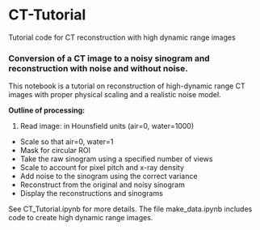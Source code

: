 # CT-Tutorial
Tutorial code for CT reconstruction with high dynamic range images

### Conversion of a CT image to a noisy sinogram and reconstruction with noise and without noise.  

This notebook is a tutorial on reconstruction of high-dynamic range CT images with proper physical scaling and a realistic noise model. 

**Outline of processing:**

1. Read image: in Hounsfield units (air=0, water=1000)
- Scale so that air=0, water=1
- Mask for circular ROI
- Take the raw sinogram using a specified number of views
- Scale to account for pixel pitch and x-ray density
- Add noise to the sinogram using the correct variance
- Reconstruct from the original and noisy sinogram
- Display the reconstructions and sinograms

See CT_Tutorial.ipynb for more details.  The file make_data.ipynb includes code to create high dynamic range images.  
